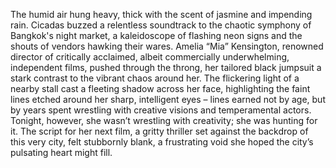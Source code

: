 The humid air hung heavy, thick with the scent of jasmine and impending rain.  Cicadas buzzed a relentless soundtrack to the chaotic symphony of Bangkok's night market, a kaleidoscope of flashing neon signs and the shouts of vendors hawking their wares.  Amelia “Mia” Kensington, renowned director of critically acclaimed, albeit commercially underwhelming, independent films, pushed through the throng, her tailored black jumpsuit a stark contrast to the vibrant chaos around her.  The flickering light of a nearby stall cast a fleeting shadow across her face, highlighting the faint lines etched around her sharp, intelligent eyes – lines earned not by age, but by years spent wrestling with creative visions and temperamental actors.  Tonight, however, she wasn’t wrestling with creativity; she was hunting for it.  The script for her next film, a gritty thriller set against the backdrop of this very city, felt stubbornly blank, a frustrating void she hoped the city’s pulsating heart might fill.
